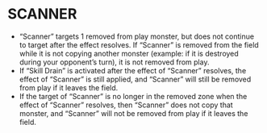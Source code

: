 # SCANNER

*   “Scanner” targets 1 removed from play monster, but does not continue to target after the effect resolves. If “Scanner” is removed from the field while it is not copying another monster (example: if it is destroyed during your opponent’s turn), it is not removed from play.
*   If “Skill Drain” is activated after the effect of “Scanner” resolves, the effect of “Scanner” is still applied, and “Scanner” will still be removed from play if it leaves the field.
*   If the target of “Scanner” is no longer in the removed zone when the effect of “Scanner” resolves, then “Scanner” does not copy that monster, and “Scanner” will not be removed from play if it leaves the field.
